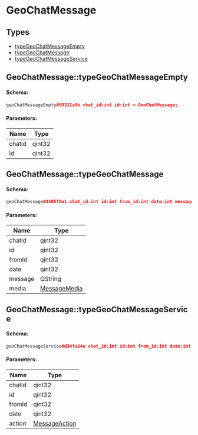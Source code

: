 # GeoChatMessage

## Types

* [typeGeoChatMessageEmpty](#geochatmessagetypegeochatmessageempty)
* [typeGeoChatMessage](#geochatmessagetypegeochatmessage)
* [typeGeoChatMessageService](#geochatmessagetypegeochatmessageservice)

## GeoChatMessage::typeGeoChatMessageEmpty

#### Schema:

```c++
geoChatMessageEmpty#60311a9b chat_id:int id:int = GeoChatMessage;
```

#### Parameters:

|Name|Type|
|----|----|
|chatId|qint32|
|id|qint32|

## GeoChatMessage::typeGeoChatMessage

#### Schema:

```c++
geoChatMessage#4505f8e1 chat_id:int id:int from_id:int date:int message:string media:MessageMedia = GeoChatMessage;
```

#### Parameters:

|Name|Type|
|----|----|
|chatId|qint32|
|id|qint32|
|fromId|qint32|
|date|qint32|
|message|QString|
|media|[MessageMedia](messagemedia.md)|

## GeoChatMessage::typeGeoChatMessageService

#### Schema:

```c++
geoChatMessageService#d34fa24e chat_id:int id:int from_id:int date:int action:MessageAction = GeoChatMessage;
```

#### Parameters:

|Name|Type|
|----|----|
|chatId|qint32|
|id|qint32|
|fromId|qint32|
|date|qint32|
|action|[MessageAction](messageaction.md)|

